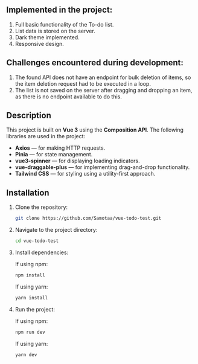 ## Implemented in the project:

1. Full basic functionality of the To-do list.
2. List data is stored on the server.
3. Dark theme implemented.
4. Responsive design.

## Challenges encountered during development:

1. The found API does not have an endpoint for bulk deletion of items, so the item deletion request had to be executed in a loop.
2. The list is not saved on the server after dragging and dropping an item, as there is no endpoint available to do this.

## Description

This project is built on **Vue 3** using the **Composition API**. The following libraries are used in the project:

- **Axios** —  for making HTTP requests.
- **Pinia** — for state management.
- **vue3-spinner** — for displaying loading indicators.
- **vue-draggable-plus** — for implementing drag-and-drop functionality.
- **Tailwind CSS** — for styling using a utility-first approach.

## Installation

1. Clone the repository:

    ```bash
    git clone https://github.com/Samotaa/vue-todo-test.git
    ```

2. Navigate to the project directory:

    ```bash
    cd vue-todo-test
    ```

3. Install dependencies:

    If using npm:
    ```bash
    npm install
    ```

    If using yarn:
    ```bash
    yarn install
    ```

4. Run the project:

    If using npm:
    ```bash
    npm run dev
    ```

    If using yarn:
    ```bash
    yarn dev
    ```
